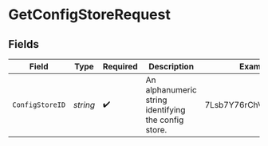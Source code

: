 # GetConfigStoreRequest


## Fields

| Field                                                | Type                                                 | Required                                             | Description                                          | Example                                              |
| ---------------------------------------------------- | ---------------------------------------------------- | ---------------------------------------------------- | ---------------------------------------------------- | ---------------------------------------------------- |
| `ConfigStoreID`                                      | *string*                                             | :heavy_check_mark:                                   | An alphanumeric string identifying the config store. | 7Lsb7Y76rChV9hSrv3KgFl                               |